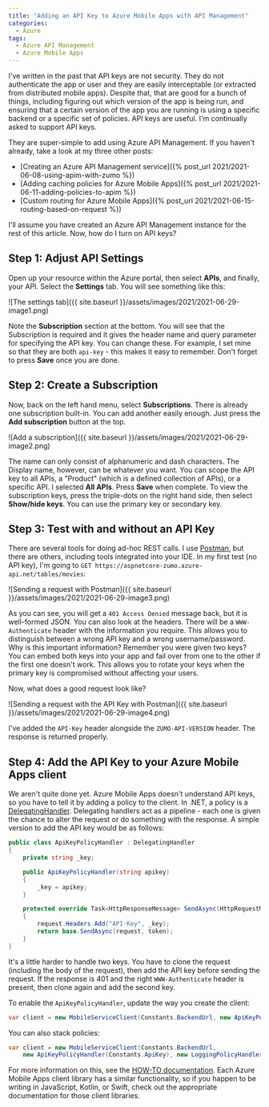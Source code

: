 ```yaml
---
title: "Adding an API Key to Azure Mobile Apps with API Management"
categories:
  - Azure
tags:
  - Azure API Management
  - Azure Mobile Apps
---
```


I've written in the past that API keys are not security.  They do not authenticate the app or user and they are easily interceptable (or extracted from distributed mobile apps).  Despite that, that are good for a bunch of things, including figuring out which version of the app is being run, and ensuring that a certain version of the app you are running is using a specific backend or a specific set of policies.  API keys are useful.  I'm continually asked to support API keys.  

They are super-simple to add using Azure API Management.  If you haven't already, take a look at my three other posts:

* [Creating an Azure API Management service]({% post_url 2021/2021-06-08-using-apim-with-zumo %})
* [Adding caching policies for Azure Mobile Apps]({% post_url 2021/2021-06-11-adding-policies-to-apim %})
* [Custom routing for Azure Mobile Apps]({% post_url 2021/2021-06-15-routing-based-on-request %})

I'll assume you have created an Azure API Management instance for the rest of this article.  Now, how do I turn on API keys?

## Step 1: Adjust API Settings

Open up your resource within the Azure portal, then select **APIs**, and finally, your API.  Select the **Settings** tab.  You will see something like this:

![The settings tab]({{ site.baseurl }}/assets/images/2021/2021-06-29-image1.png)

Note the **Subscription** section at the bottom.  You will see that the Subscription is required and it gives the header name and query parameter for specifying the API key.  You can change these.  For example, I set mine so that they are both `api-key` - this makes it easy to remember.  Don't forget to press **Save** once you are done.

## Step 2: Create a Subscription

Now, back on the left hand menu, select **Subscriptions**.  There is already one subscription built-in.  You can add another easily enough.  Just press the **Add subscription** button at the top.

![Add a subscription]({{ site.baseurl }}/assets/images/2021/2021-06-29-image2.png)

The name can only consist of alphanumeric and dash characters.  The Display name, however, can be whatever you want.  You can scope the API key to all APIs, a "Product" (which is a defined collection of APIs), or a specific API.  I selected **All APIs**.  Press **Save** when complete.  To view the subscription keys, press the triple-dots on the right hand side, then select **Show/hide keys**.  You can use the primary key or secondary key.

## Step 3: Test with and without an API Key

There are several tools for doing ad-hoc REST calls.  I use [Postman](https://www.postman/com/downloads/), but there are others, including tools integrated into your IDE.  In my first test (no API key), I'm going to `GET https://aspnetcore-zumo.azure-api.net/tables/movies`:

![Sending a request with Postman]({{ site.baseurl }}/assets/images/2021/2021-06-29-image3.png)

As you can see, you will get a `401 Access Denied` message back, but it is well-formed JSON.  You can also look at the headers.  There will be a `WWW-Authenticate` header with the information you require.  This allows you to distinguish between a wrong API key and a wrong username/password.  Why is this important information?  Remember you were given two keys?  You can embed both keys into your app and fail over from one to the other if the first one doesn't work.  This allows you to rotate your keys when the primary key is compromised without affecting your users.  

Now, what does a good request look like?

![Sending a request with the API Key with Postman]({{ site.baseurl }}/assets/images/2021/2021-06-29-image4.png)

I've added the `API-Key` header alongside the `ZUMO-API-VERSION` header.  The response is returned properly.

## Step 4: Add the API Key to your Azure Mobile Apps client

We aren't quite done yet.  Azure Mobile Apps doesn't understand API keys, so you have to tell it by adding a policy to the client.  In .NET, a policy is a [DelegatingHandler](https://docs.microsoft.com/dotnet/api/system.net.http.delegatinghandler?view=netstandard-2.0).  Delegating handlers act as a pipeline - each one is given the chance to alter the request or do something with the response.  A simple version to add the API key would be as follows:

```csharp
public class ApiKeyPolicyHandler : DelegatingHandler
{
    private string _key;

    public ApiKeyPolicyHandler(string apikey) 
    {
        _key = apikey;
    }

    protected override Task<HttpResponseMessage> SendAsync(HttpRequestMessage request, CancellationToken token)
    {
        request.Headers.Add("API-Key", _key);
        return base.SendAsync(request, token);
    }
}
```

It's a little harder to handle two keys.  You have to clone the request (including the body of the request), then add the API key before sending the request.  If the response is 401 and the right `WWW-Authenticate` header is present, then clone again and add the second key.  

To enable the `ApiKeyPolicyHandler`, update the way you create the client:

```csharp
var client = new MobileServiceClient(Constants.BackendUrl, new ApiKeyPolicyHandler(Constants.ApiKey));
```

You can also stack policies:

```csharp
var client = new MobileServiceClient(Constants.BackendUrl,
    new ApiKeyPolicyHandler(Constants.ApiKey), new LoggingPolicyHandler());
```

For more information on this, see the [HOW-TO documentation](https://azure.github.io/azure-mobile-apps/howto/client/dotnet/#customize-request-headers).  Each Azure Mobile Apps client library has a similar functionality, so if you happen to be writing in JavaScript, Kotlin, or Swift, check out the appropriate documentation for those client libraries.
